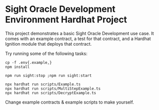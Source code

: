 # Sight Oracle Development Environment Hardhat Project

This project demonstrates a basic Sight Oracle Development use case. It comes with an example contract, a test for that
contract, and a Hardhat Ignition module that deploys that contract.

Try running some of the following tasks:

```shell
cp -f .env{.example,}
npm install

npm run sight:stop ;npm run sight:start

npx hardhat run scripts/Example.ts
npx hardhat run scripts/MultiStepExample.ts
npx hardhat run scripts/DecryptExample.ts
```

Change example contracts & example scripts to make yourself.
